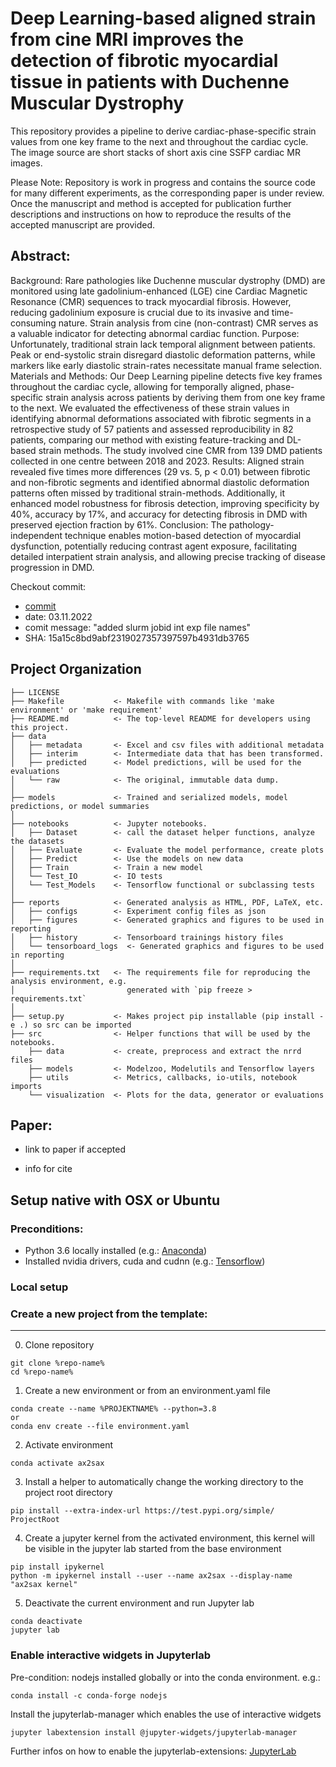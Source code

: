 Deep Learning-based aligned strain from cine MRI improves the detection of fibrotic myocardial tissue in patients with Duchenne Muscular Dystrophy
==============================
This repository provides a pipeline to derive cardiac-phase-specific strain values from one key frame to the next and throughout the cardiac cycle. The image source are short stacks of short axis cine SSFP cardiac MR images.

Please Note:
Repository is work in progress and contains the source code for many different experiments, as the corresponding paper is under review. Once the manuscript and method is accepted for publication further descriptions and instructions on how to reproduce the results of the accepted manuscript are provided.

Abstract:
--------
Background: Rare pathologies like Duchenne muscular dystrophy (DMD) are monitored using
late gadolinium-enhanced (LGE) cine Cardiac Magnetic Resonance (CMR) sequences to track
myocardial fibrosis. However, reducing gadolinium exposure is crucial due to its invasive and
time-consuming nature. Strain analysis from cine (non-contrast) CMR serves as a valuable
indicator for detecting abnormal cardiac function.
Purpose: Unfortunately, traditional strain lack temporal alignment between patients. Peak or
end-systolic strain disregard diastolic deformation patterns, while markers like early diastolic
strain-rates necessitate manual frame selection.
Materials and Methods: Our Deep Learning pipeline detects five key frames throughout the
cardiac cycle, allowing for temporally aligned, phase-specific strain analysis across patients by
deriving them from one key frame to the next. We evaluated the effectiveness of these strain
values in identifying abnormal deformations associated with fibrotic segments in a
retrospective study of 57 patients and assessed reproducibility in 82 patients, comparing our
method with existing feature-tracking and DL-based strain methods. The study involved cine
CMR from 139 DMD patients collected in one centre between 2018 and 2023.
Results: Aligned strain revealed five times more differences (29 vs. 5, p < 0.01) between
fibrotic and non-fibrotic segments and identified abnormal diastolic deformation patterns often
missed by traditional strain-methods. Additionally, it enhanced model robustness for fibrosis
detection, improving specificity by 40%, accuracy by 17%, and accuracy for detecting fibrosis
in DMD with preserved ejection fraction by 61%.
Conclusion: The pathology-independent technique enables motion-based detection of
myocardial dysfunction, potentially reducing contrast agent exposure, facilitating detailed interpatient
strain analysis, and allowing precise tracking of disease progression in DMD.

Checkout commit:
- [commit](https://github.com/Cardio-AI/cmr-phase2phase-registration/commit/15a15c8bd9abf2319027357397597b4931db3765)
- date: 03.11.2022
- comit message: "added slurm jobid int exp file names"
- SHA: 15a15c8bd9abf2319027357397597b4931db3765

Project Organization
------------

    ├── LICENSE
    ├── Makefile           <- Makefile with commands like 'make environment' or 'make requirement'
    ├── README.md          <- The top-level README for developers using this project.
    ├── data
    │   ├── metadata       <- Excel and csv files with additional metadata
    │   ├── interim        <- Intermediate data that has been transformed.
    │   ├── predicted      <- Model predictions, will be used for the evaluations
    │   └── raw            <- The original, immutable data dump.
    │
    ├── models             <- Trained and serialized models, model predictions, or model summaries
    │
    ├── notebooks          <- Jupyter notebooks. 
    │   ├── Dataset        <- call the dataset helper functions, analyze the datasets
    │   ├── Evaluate       <- Evaluate the model performance, create plots
    │   ├── Predict        <- Use the models on new data
    │   ├── Train          <- Train a new model
    │   └── Test_IO        <- IO tests
    │   └── Test_Models    <- Tensorflow functional or subclassing tests
    │
    ├── reports            <- Generated analysis as HTML, PDF, LaTeX, etc.
    │   ├── configs        <- Experiment config files as json
    │   ├── figures        <- Generated graphics and figures to be used in reporting
    │   ├── history        <- Tensorboard trainings history files
    │   └── tensorboard_logs  <- Generated graphics and figures to be used in reporting
    │
    ├── requirements.txt   <- The requirements file for reproducing the analysis environment, e.g.
    │                         generated with `pip freeze > requirements.txt`
    │
    ├── setup.py           <- Makes project pip installable (pip install -e .) so src can be imported
    ├── src                <- Helper functions that will be used by the notebooks.
        ├── data           <- create, preprocess and extract the nrrd files
        ├── models         <- Modelzoo, Modelutils and Tensorflow layers
        ├── utils          <- Metrics, callbacks, io-utils, notebook imports
        └── visualization  <- Plots for the data, generator or evaluations
Paper:
--------
- link to paper if accepted

- info for cite

Setup native with OSX or Ubuntu
------------
### Preconditions: 
- Python 3.6 locally installed 
(e.g.:  <a target="_blank" href="https://www.anaconda.com/download/#macos">Anaconda</a>)
- Installed nvidia drivers, cuda and cudnn 
(e.g.:  <a target="_blank" href="https://www.tensorflow.org/install/gpu">Tensorflow</a>)

### Local setup
### Create a new project from the template:
------------

0. Clone repository
```
git clone %repo-name%
cd %repo-name%
```
1. Create a new environment or from an environment.yaml file
```
conda create --name %PROJEKTNAME% --python=3.8
or
conda env create --file environment.yaml
```

2. Activate environment
```
conda activate ax2sax
```
3. Install a helper to automatically change the working directory to the project root directory
```
pip install --extra-index-url https://test.pypi.org/simple/ ProjectRoot
```
4. Create a jupyter kernel from the activated environment, this kernel will be visible in the jupyter lab started from the base environment
```
pip install ipykernel
python -m ipykernel install --user --name ax2sax --display-name "ax2sax kernel"
```
5. Deactivate the current environment and run Jupyter lab
```
conda deactivate
jupyter lab
```

### Enable interactive widgets in Jupyterlab

Pre-condition: nodejs installed globally or into the conda environment. e.g.:
```
conda install -c conda-forge nodejs
```
Install the jupyterlab-manager which enables the use of interactive widgets
```
jupyter labextension install @jupyter-widgets/jupyterlab-manager
```

Further infos on how to enable the jupyterlab-extensions:
[JupyterLab](https://ipywidgets.readthedocs.io/en/latest/user_install.html#installing-the-jupyterlab-extension)
